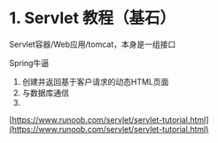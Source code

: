 # 1. Servlet 教程（基石）





Servlet容器/Web应用/tomcat，本身是一组接口



Spring牛逼




1. 创建并返回基于客户请求的动态HTML页面
2. 与数据库通信
3. 





[https://www.runoob.com/servlet/servlet-tutorial.html](https://www.runoob.com/servlet/servlet-tutorial.html)








































